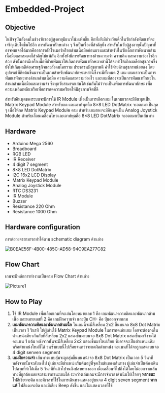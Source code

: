 # Embedded-Project
## Objective
ในปัจจุบันสังคมในช่วงวัยของผู้สูงอายุมีแนวโน้มเพิ่มขึ้น อีกทั้งยังมีช่วงวัยเด็กในวัยกำลังพัฒนาที่จะเจริญเติบโตขึ้นไปอีก การพัฒนาทักษะต่าง ๆ จึงเป็นเรื่องที่สำคัญยิ่ง สำหรับในวัยผู้สูงอายุนั้นปัญหาที่อาจพบเจอได้มากคืออาการอัลไซเมอร์หรือกล้ามเนื้อมืออ่อนแรงและสำหรับในวัยเด็กการพัฒนากล้ามเนื้อมือและสมองก็สำคัญไม่แพ้กัน อีกทั้งยังมีการพัฒนาทางด้านความจำ ความคิด และความว่องไวอีกด้วย ดังนั้นการมีเครื่องมือที่ช่วยพัฒนาให้เกิดการพัฒนาทักษะเหล่านี้ได้จะทำให้เกิดผลดีต่อสุขภาพซึ่งยังให้เกิดผลดีต่อเศรษฐกิจและสังคมโดยรวม ประชาชนมีสุขภาพดี ค่าใช้จ่ายด้านสุขภาพน้อยลง โดยอุปกรณ์ที่คิดค้นขึ้นมาจะเป็นเกมสำหรับพัฒนาทักษะเหล่านี้ซึ่งจะมีทั้งหมด 2 เกม เกมแรกจะเป็นการพัฒนาทักษะทางด้านกล้ามเนื้อมือ ความคิดและความว่องไว และเกมที่สองจะเป็นการพัฒนาทักษะในด้านกล้ามเนื้อมือและความจำ ซึ่งทุกวัยสามารถเล่นได้เช่นกันไม่ว่าจะเป็นเพื่อการพัฒนาทักษะ เพื่อความเพลิดเพลินหรือเพื่อการลดความเครียดให้มีสุขภาพจิตที่ดี

สำหรับอินพุตของระบบจะมีการใช้ IR Module เพื่อเป็นการเลือกเกม
ในเกมแรกจะมีอินพุตเป็น Matrix Keypad Module สำหรับกด และเอาท์พุตคือ 8×8 LED DotMatrix จะออกมาเป็นจุด ๆ เพื่อให้กด Matrix Keypad Module ตาม สำหรับเกมสองจะมีอินพุตเป็น Analog Joystick Module สำหรับเลื่อนเคลื่อนไหวและเอาท์พุตคือ 8×8 LED DotMatrix จะออกมาเป็นเส้นทาง

## Hardware
- Arduino Mega 2560
- Breadboard 
- RGB LED
- IR Receiver
- 4 digit 7 segment 
- 8×8 LED DotMatrix
- I2C 16x2 LCD Display 
- Matrix Keypad Module
- Analog Joystick Module
- RTC DS3231
- IR Module
- Buzzer 
- Resistance 220 Ohm
- Resistance 1000 Ohm

## Hardware configuration
การต่อวงจรสามารถทำได้ตาม schematic diagram ด้านล่าง

![B0EAE56F-4B00-485C-AD58-94C9EA277C82](https://user-images.githubusercontent.com/68359540/235310753-38cb880b-b8d1-467f-acf5-3990ae648fbb.jpg)

## Flow Chart
เกมจะมีหลักการทำงานเป็นตาม Flow Chart ด้านล่าง

![Picture1](https://user-images.githubusercontent.com/68359540/235310630-a87de939-d505-42c3-b959-9d8e3abb6eab.png)

## How to Play
1. ใช้ IR Module เพื่อเลือกเกมที่จะเล่นโดยหมายเลข 1 คือ เกมพัฒนาความคิดและพัฒนากล้ามเนื้อ และหมายเลขที่ 2 คือ เกมฝึกความจำ และปุ่ม CH- คือ ปุ่มออกจากเกม
2. **เกมพัฒนาความคิดและพัฒนากล้ามเนื้อ** ในเกมนี้จะมีสี่เหลี่ยม 2x2 ขึ้นบนจอ 8x8 Dot Matrix เป็นเวลา 1 วินาที ให้ผู้เล่นใช้ Matrix Keypad Module ในการกดเล่นเกม โดยจะต้องกดในตำแหน่งเดียวกันกับที่สี่เหลี่ยม 2x2 แสดงขึ้นมาบนจอ 8x8 Dot Matrix แสดงขึ้นมาจึงจะได้คะแนน 1 แต้ม หลังจากนั้นจะมีสี่เหลี่ยม 2x2 แสดงขึ้นมาใหม่เรื่อย ซึ่งอาจจะเป็นตำแหน่งเดิมหรือตำแหน่งใหม่ก็ได้ วนซ้ำแบบนี้ไปเรื่อยจนกว่าจะกดผิดตำแหน่ง คะแนนที่ได้จะถูกแสดงบนจอ 4 digit senven segment
4. **เกมฝึกความจำ** เส้นทางแบบสุ่มจะถูกสุ่มขึ้นบนหน้าจอ 8x8 Dot Matrix เป็นเวลา 5 วินาที หลังจากนั้นจะดับลงไป ผู้เล่นจะมีตำแหน่งเริ่มต้นอยู่ที่จุดเริ่มต้นของเส้นทาง ผู้เล่นจำเป็นต้องเดินไปตามที่จำได้เมื่อ 5 วินาทีทีแล้วไปจนถึงปลายทางออก เมื่อเคลื่อนที่ไปถึงได้โดยไม่ออกจากเส้นทางที่ถูกต้องเลยจะสามารถชนะเกมได้ ระหว่างเล่นเกมจะมีการจำเวลาดำเนินไปเรื่อยๆ **หากชนะ** ไฟสีเขียวจะติด และมีเวลาที่ใช้ในการเดินทางแสดงอยู่บนจอ 4 digit seven segment **หากแพ้** ไฟสีแดงจะติด และมีเสียง Beep ดังขึ้น และไม่แสดงเวลาที่ใช้
